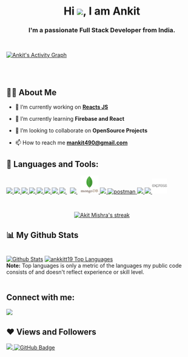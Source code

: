 <h1 align="center">Hi <img src="https://raw.githubusercontent.com/MartinHeinz/MartinHeinz/master/wave.gif" width="30px">, I am Ankit </h1>
<h3 align="center">I'm a passionate Full Stack Developer from India.</h3>

<br/>

<a href="https://github.com/ankkitt19?tab=overview&from=2022-12-01&to=2022-12-31"><img alt="Ankit's Activity Graph" src="https://activity-graph.herokuapp.com/graph?username=ankkitt19&bg_color=0D1117&color=5BCDEC&line=5BCDEC&point=FFFFFF&hide_border=true" /></a>

<br/>
<br/>

## 🙋‍♂️ About Me

- 🔭 I’m currently working on **[Reacts JS]()**

- 🌱 I’m currently learning **Firebase and React**

- 👯 I’m looking to collaborate on **OpenSource Projects**

- 📫 How to reach me **mankit490@gmail.com**



## 🚀 Languages and Tools:

<p align="left"> 
    <a href="https://www.java.com" target="_blank"> <img src="https://img.icons8.com/color/48/000000/java-coffee-cup-logo.png"/> </a>
    <a href="https://reactjs.org/" target="_blank"> <img src="https://img.icons8.com/color/48/000000/react-native.png"/> </a>
    <!-- <a href="https://spring.io/projects/spring-boot" target="_blank"> <img src="https://img.icons8.com/color/48/000000/spring-logo.png"/> </a>  -->
    <a href="https://developer.mozilla.org/en-US/docs/Web/JavaScript" target="_blank"> <img src="https://img.icons8.com/color/48/000000/javascript.png"/> </a> 
    <a href="https://www.w3.org/html/" target="_blank"> <img src="https://img.icons8.com/color/48/000000/html-5.png"/> </a> 
    <a href="https://www.w3schools.com/css/" target="_blank"> <img src="https://img.icons8.com/color/48/000000/css3.png"/> </a> 
    <a href="https://getbootstrap.com" target="_blank"> <img src="https://img.icons8.com/color/48/000000/bootstrap.png"/> </a> 
    <a href="https://www.python.org" target="_blank"> <img src="https://img.icons8.com/color/48/000000/python.png"/> </a> 
    <a style="padding-right:8px;" href="https://nodejs.org" target="_blank"> <img src="https://img.icons8.com/color/48/000000/nodejs.png"/> </a> 
    <a style="padding-right:8px;" href="https://www.mysql.com/" target="_blank"> <img src="https://img.icons8.com/fluent/50/000000/mysql-logo.png"/> </a>
    <a href="https://www.mongodb.com/" target="_blank"> <img src="https://raw.githubusercontent.com/devicons/devicon/master/icons/mongodb/mongodb-original-wordmark.svg" alt="mongodb" width="48" height="48"/> </a> 
    <a href="https://firebase.google.com/" target="_blank"> <img src="https://img.icons8.com/color/48/000000/firebase.png"/> </a> 
    <a href="https://postman.com" target="_blank"> <img src="https://www.vectorlogo.zone/logos/getpostman/getpostman-icon.svg" alt="postman" width="45" height="45"/> </a>   
    <a href="https://git-scm.com/" target="_blank"> <img src="https://img.icons8.com/color/48/000000/git.png"/> </a> 
    <!-- <a href="https://www.jenkins.io" target="_blank"> <img src="https://www.vectorlogo.zone/logos/jenkins/jenkins-icon.svg" alt="jenkins" width="48" height="48"/> </a>  -->
    <a href="https://redux.js.org" target="_blank"> <img src="https://img.icons8.com/color/48/000000/redux.png"/> </a>
    <a href="https://expressjs.com" target="_blank"> <img src="https://raw.githubusercontent.com/devicons/devicon/master/icons/express/express-original-wordmark.svg" alt="express" width="40" height="40"/> </a>
</p>

<!-- [![React Badge](https://img.shields.io/badge/-React-61DBFB?style=for-the-badge&labelColor=black&logo=react&logoColor=61DBFB)](#)  [![Javascript Badge](https://img.shields.io/badge/-Javascript-F0DB4F?style=for-the-badge&labelColor=black&logo=javascript&logoColor=F0DB4F)](#) [![Typescript Badge](https://img.shields.io/badge/-Typescript-007acc?style=for-the-badge&labelColor=black&logo=typescript&logoColor=007acc)](#) [![Nodejs Badge](https://img.shields.io/badge/-Nodejs-3C873A?style=for-the-badge&labelColor=black&logo=node.js&logoColor=3C873A)](#) [![GraphQL Badge](https://img.shields.io/badge/-GraphQl-e535ab?style=for-the-badge&labelColor=black&logo=node.js&logoColor=e535ab)](#) -->
<br/>

<p align="center">
    <a href="https://github.com/ankkitt19/github-readme-streak-stats">
        <img title="🔥 Get streak stats for your profile at git.io/streak-stats" alt="Akit Mishra's streak" src="https://github-readme-streak-stats.herokuapp.com/?user=ankkitt19"/>
    </a>
</p>

## 📊 My Github Stats

  <br/>
    <a href="https://github.com/ankkitt19/github-readme-stats"><img alt=" Github Stats" src="https://github-readme-stats.vercel.app/api?username=ankkitt19&show_icons=true&count_private=true&theme=react&hide_border=true&bg_color=0D1117" /></a>
  <a href="https://github.com/ankkitt19/github-readme-stats"><img alt="ankkitt19 Top Languages" src="https://github-readme-stats.vercel.app/api/top-langs/?username=ankkitt19&langs_count=8&count_private=true&layout=compact&theme=react&hide_border=true&bg_color=0D1117" /></a>
  <br/>
  <b>Note:</b> Top languages is only a metric of the languages my public code consists of and doesn't reflect experience or skill level.


<br/>
<br/>



## Connect with me:
<p align="left">

<a href = "https://www.linkedin.com/in/ankkitt/"><img src="https://img.icons8.com/fluent/48/000000/linkedin.png"/></a>
<!-- <a href = "vanshitatwr620@gmail.com/"><img src="https://img.icons8.com/color/48/000000/gmail.png"/></a> -->

</p>

## ❤ Views and Followers
<a href="https://github.com/ankkitt19/github-profile-views-counter">
    <img src="https://komarev.com/ghpvc/?username=ankkitt19">
</a>
<a href="https://github.com/ankkitt19?tab=followers"><img src="https://img.shields.io/github/followers/ankkitt19?label=Followers&style=social" alt="GitHub Badge"></a>
